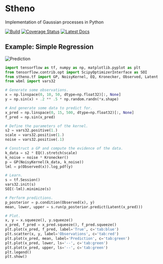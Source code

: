 # Stheno
Implementation of Gaussian processes in Python


[![Build](https://travis-ci.org/wesselb/stheno.svg?branch=master)](https://travis-ci.org/wesselb/stheno)
[![Coverage Status](https://coveralls.io/repos/github/wesselb/stheno/badge.svg?branch=master)](https://coveralls.io/github/wesselb/stheno?branch=master)
[![Latest Docs](https://img.shields.io/badge/docs-latest-blue.svg)](https://stheno.readthedocs.io/en/latest)


## Example: Simple Regression

![Prediction](https://raw.githubusercontent.com/wesselb/stheno/master/readme_prediction.png)

```python
import tensorflow as tf, numpy as np, matplotlib.pyplot as plt
from tensorflow.contrib.opt import ScipyOptimizerInterface as SOI
from stheno.tf import GP, NoisyKernel, EQ, Kronecker, Observed, Latent
from wbml import vars32

# Generate some observations.
x = np.linspace(0, 10, 50, dtype=np.float32)[:, None]
y = np.sin(x) + .2 ** .5 * np.random.randn(*x.shape)

# And generate some data to predict for.
x_pred = np.linspace(0, 15, 500, dtype=np.float32)[:, None]
f_pred = np.sin(x_pred)

# Define the parameters of the kernel.
s2 = vars32.positive(1.)
scale = vars32.positive(1.)
noise = vars32.positive(.1)

# Construct a GP and compute the evidence of the data.
k_data = s2 * EQ().stretch(scale)
k_noise = noise * Kronecker()
p = GP(NoisyKernel(k_data, k_noise))
lml = p(Observed(x)).log_pdf(y)

# Learn.
s = tf.Session()
vars32.init(s)
SOI(-lml).minimize(s)

# Perform predictions.
p_posterior = p.condition(Observed(x), y)
mean, lower, upper = s.run(p_posterior.predict(Latent(x_pred)))

# Plot.
x, y = x.squeeze(), y.squeeze()
x_pred, f_pred = x_pred.squeeze(), f_pred.squeeze()
plt.plot(x_pred, f_pred, label='True', c='tab:blue')
plt.scatter(x, y, label='Observations', c='tab:red')
plt.plot(x_pred, mean, label='Prediction', c='tab:green')
plt.plot(x_pred, lower, ls='--', c='tab:green')
plt.plot(x_pred, upper, ls='--', c='tab:green')
plt.legend()
plt.show()
```

